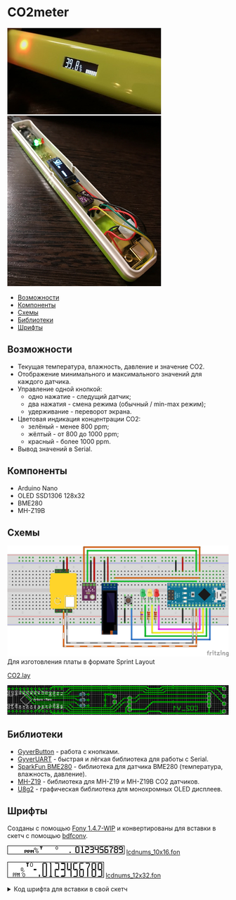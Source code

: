 # CO2meter
<img src="co2_img_01.png">

<img src="co2_img_02.png">

- [Возможности](https://github.com/killadog/CO2meter#%D0%B2%D0%BE%D0%B7%D0%BC%D0%BE%D0%B6%D0%BD%D0%BE%D1%81%D1%82%D0%B8)
- [Компоненты](https://github.com/killadog/CO2meter#%D0%BA%D0%BE%D0%BC%D0%BF%D0%BE%D0%BD%D0%B5%D0%BD%D1%82%D1%8B)
- [Схемы](https://github.com/killadog/CO2meter#%D1%81%D1%85%D0%B5%D0%BC%D1%8B)
- [Библиотеки](https://github.com/killadog/CO2meter#%D0%B1%D0%B8%D0%B1%D0%BB%D0%B8%D0%BE%D1%82%D0%B5%D0%BA%D0%B8)
- [Шрифты]()
## Возможности
- Текущая температура, влажность, давление и значение CO2.
- Отображение минимального и максимального значений для каждого датчика.
- Управление одной кнопкой:
  - одно нажатие - следущий датчик;
  - два нажатия - смена режима (обычный / min-max режим);
  - удерживание - переворот экрана.
- Цветовая индикация концентрации CO2:
  - зелёный - менее 800 ppm;
  - жёлтый - от 800 до 1000 ppm;
  - красный - более 1000 ppm.
- Вывод значений в Serial.
## Компоненты
- Arduino Nano
- OLED SSD1306 128x32
- BME280
- MH-Z19B
## Схемы
<img src="CO2meter_01.png">
Для изготовления платы в формате Sprint Layout

[CO2.lay](CO2.lay)

<img src="CO2_02.png">

## Библиотеки

- [GyverButton](https://github.com/AlexGyver/GyverLibs/tree/master/GyverButton) - работа с кнопками.
- [GyverUART](https://github.com/AlexGyver/GyverLibs/tree/master/GyverUART) - быстрая и лёгкая библиотека для работы с Serial.
- [SparkFun BME280](https://github.com/sparkfun/SparkFun_BME280_Arduino_Library) - библиотека для датчика BME280 (температура, влажность, давление).
- [MH-Z19](https://github.com/WifWaf/MH-Z19) - библиотека для MH-Z19 и MH-Z19B CO2 датчиков.
- [U8g2](https://github.com/olikraus/u8g2) - графическая библиотека для монохромных OLED дисплеев.
## Шрифты
Созданы с помощью [Fony 1.4.7-WIP](http://hukka.ncn.fi/?fony) и конвертированы для вставки в скетч с помощью [bdfconv](https://github.com/olikraus/u8g2/tree/master/tools/font/bdfconv).

<img src="lcdnums_10x16.png"> [lcdnums_10x16.fon](lcdnums_10x16.fon)

<img src="lcdnums_12x32.png"> [lcdnums_12x32.fon](lcdnums_12x32.fon)

<details> 
  <summary>Код шрифта для вставки в свой скетч</summary>

```
  
  const uint8_t lcdnums_12x32[407] U8G2_FONT_SECTION("lcdnums_12x32") =
  "\26\0\4\3\4\6\4\6\6\21 \0\354\14\0\0\0\0\0\0\0\1~$%\237(\23\303\310H\214"
  "HDH\204\304HDH\204\304HDHD\12\222\221\210\10\241\64Bi\204\322\10\245\11%%Y-"
  "\303\306TLPLPLPLPLPL\324L\134\276\231\212\11\212\11\212\11\212\11\212\11\212\211\232"
  "\0&\13\226\354\230\302A\211\220>\1'\6\0 \10\2(\6\0 \10\2)\6\0 \10\2*\14"
  "\226\354\230\6E\220>\212\240\0+\6\0 \10\2,\6\0 \10\2-\10\66\350\246\302\3\2.\10"
  "R\60\243\302\301\0/\6\0 \10\2\60\25\12*\343\306AD\204\305\30\377\377\377g\23\26\21\7\21"
  "\0\61\16\6\62\343\2\315\220\376\377\377O\16\12\62\30\12*\343\302\201\310E\240\376/,&,&,"
  "\4\365 \30qr \63\34\12*\343\302\3\212\210\3A\375\207\7\23\7\23\7\21\201\372\277\70\70\230"
  "\70\230\0\64\23\12*\343\202\30\377\277\240\230\260\210\70\210\24\324\377\7\65\30\12*\343\306\301\304\205\240"
  "\376/,\42,\42,\4\365\377\342\301\4\0\66\32\12*\343\306\301\304\205\240\376\207\21'\27\22\25d"
  "\374?\233\260\210\70\210\0\67\26\12*\343\302\201\310E\240\356\4\345\4\345\4\345\4\365\377?\2\70\35"
  "\12*\343\306AD\204\305\30\377g\23\26\21\7\21\21\26c\374?\233\260\210\70\210\0\71\30\12*\343"
  "\306AD\204\305\30\377/*$N.\2\365\377\342\301\4\0\0\0\0";

const uint8_t lcdnums_10x16[330] U8G2_FONT_SECTION("lcdnums_10x16") =
  "\26\0\4\3\5\4\3\4\6\26\17\0\373\12\0\0\0\0\0\0\0\1\61$ \365:\66\224\224\310\220"
  "H\210HL\224H\210H\34\210H\210HHD\234\224\310P\251\241R#%\33\212;l\214\305D\305"
  "\244\210\11\211\31\11\314d&$&*&*&l\2\0&\13\346\274)\34\224\10\351\4\0'\5\0"
  "\210)(\5\0\210))\5\0\210)*\14\345\274gL\304\350&b\2\0+\5\0\210),\5\0"
  "\210)-\5\0\210).\6b\70$\30/\5\0\210)\60\20\351\71k\134DTL\361\277\232\250\210"
  "\270\0\61\13\346=+\320\14\351 rP\62\24\351\71+\34\204X\304\351\302B\302BNw\21&\7"
  "\1\63\24\351\71+\34\204X\304\351\244\42\342\62N\27\26\7\22\0\64\16\351\71+H\361\325DE\304"
  "e\234>\65\24\351\71k\34HX\310i\27ar\20\247\27\26\7\22\0\66\25\351\71k\34HX\310"
  "ix\21Q\61\305\253\211\212\210\13\0\67\16\351\71+\34\204X\304)\323\235~\4\70\27\351\71k\134"
  "DTLq\65Q\21q\21\67\305\325DE\304\5\0\71\25\351\71k\134DTLq\65Q\21q\31"
  "\247\13\213\3\11\0\0\0\0";
  
  ```
  
  </details>
